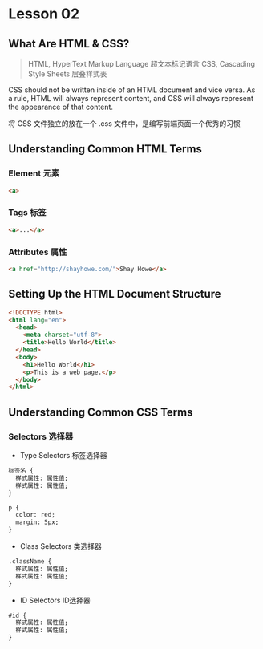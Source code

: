 # Lesson 02

## What Are HTML & CSS?

> HTML, HyperText Markup Language 超文本标记语言
> CSS, Cascading Style Sheets 层叠样式表

CSS should not be written inside of an HTML document and vice versa. As a rule, HTML will always represent content, and CSS will always represent the appearance of that content.

将 CSS 文件独立的放在一个 .css 文件中，是编写前端页面一个优秀的习惯

## Understanding Common HTML Terms

### Element 元素


```html
<a>
```

### Tags 标签

```html
<a>...</a>
```

### Attributes 属性

```html
<a href="http://shayhowe.com/">Shay Howe</a>
```
## Setting Up the HTML Document Structure



```html
<!DOCTYPE html>
<html lang="en">
  <head>
    <meta charset="utf-8">
    <title>Hello World</title>
  </head>
  <body>
    <h1>Hello World</h1>
    <p>This is a web page.</p>
  </body>
</html>

```

## Understanding Common CSS Terms

### Selectors 选择器

* Type Selectors 标签选择器

```html
标签名 {
  样式属性: 属性值;
  样式属性: 属性值;
}

p {
  color: red;
  margin: 5px;
}

```

* Class Selectors 类选择器

```html
.className {
  样式属性: 属性值;
  样式属性: 属性值;
}
```

* ID Selectors ID选择器

```html
#id {
  样式属性: 属性值;
  样式属性: 属性值;
}
```















